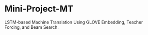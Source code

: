 # Mini-Project-MT
LSTM-based Machine Translation Using GLOVE Embedding, Teacher Forcing, and Beam Search.

